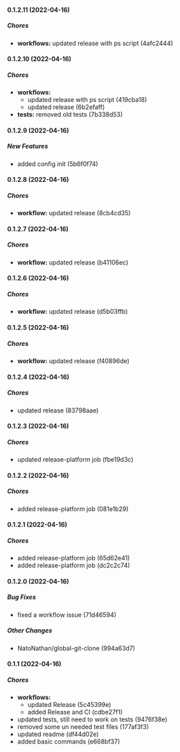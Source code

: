 #### 0.1.2.11 (2022-04-16)

##### Chores

* **workflows:**  updated release with ps script (4afc2444)

#### 0.1.2.10 (2022-04-16)

##### Chores

* **workflows:**
  *  updated release with ps script (419cba18)
  *  updated release (6b2efaff)
* **tests:**  removed old tests (7b338d53)

#### 0.1.2.9 (2022-04-16)

##### New Features

*  added config init (5b6f0f74)

#### 0.1.2.8 (2022-04-16)

##### Chores

* **workflow:**  updated release (8cb4cd35)

#### 0.1.2.7 (2022-04-16)

##### Chores

* **workflow:**  updated release (b41106ec)

#### 0.1.2.6 (2022-04-16)

##### Chores

* **workflow:**  updated release (d5b03ffb)

#### 0.1.2.5 (2022-04-16)

##### Chores

* **workflow:**  updated release (f40896de)

#### 0.1.2.4 (2022-04-16)

##### Chores

*  updated release (83798aae)

#### 0.1.2.3 (2022-04-16)

##### Chores

*  updated release-platform job (fbe19d3c)

#### 0.1.2.2 (2022-04-16)

##### Chores

*  added release-platform job (081e1b29)

#### 0.1.2.1 (2022-04-16)

##### Chores

*  added release-platform job (65d62e41)
*  added release-platform job (dc2c2c74)

#### 0.1.2.0 (2022-04-16)

##### Bug Fixes

*  fixed a workflow issue (71d46594)

##### Other Changes

* NatoNathan/global-git-clone (994a63d7)

#### 0.1.1 (2022-04-16)

##### Chores

* **workflows:**
  *  updated Release (5c45399e)
  *  added Release and CI (cdbe27f1)
*  updated tests, still need to work on tests (9476f38e)
*  removed some un needed test files (177af3f3)
*  updated readme (df44d02e)
*  added basic commands (e668bf37)

